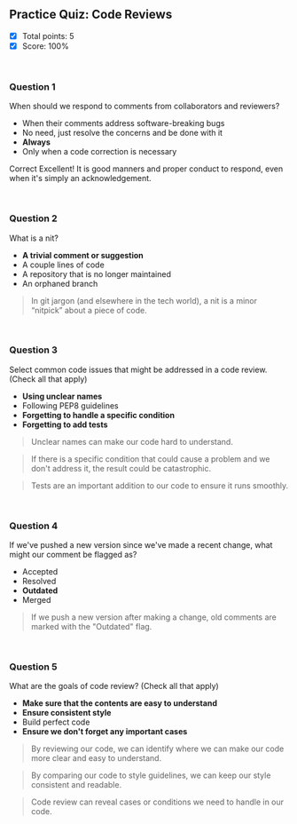 ## Practice Quiz: Code Reviews

- [x] Total points: 5
- [x] Score: 100%

<br>

### Question 1

When should we respond to comments from collaborators and reviewers?

* When their comments address software-breaking bugs
* No need, just resolve the concerns and be done with it
* **Always**
* Only when a code correction is necessary

Correct
Excellent! It is good manners and proper conduct to respond, even when it's simply an acknowledgement.

<br>

### Question 2

What is a nit?

* **A trivial comment or suggestion**
* A couple lines of code
* A repository that is no longer maintained
* An orphaned branch

> In git jargon (and elsewhere in the tech world), a nit is a minor “nitpick” about a piece of code.

<br>

### Question 3

Select common code issues that might be addressed in a code review. (Check all that apply)

* **Using unclear names**
* Following PEP8 guidelines
* **Forgetting to handle a specific condition**
* **Forgetting to add tests**

> Unclear names can make our code hard to understand.

> If there is a specific condition that could cause a problem and we don't address it, the result could be catastrophic.

> Tests are an important addition to our code to ensure it runs smoothly.

<br>

### Question 4

If we've pushed a new version since we've made a recent change, what might our comment be flagged as?

* Accepted
* Resolved
* **Outdated**
* Merged

> If we push a new version after making a change, old comments are marked with the "Outdated" flag.

<br>

### Question 5

What are the goals of code review? (Check all that apply)

* **Make sure that the contents are easy to understand**
* **Ensure consistent style**
* Build perfect code
* **Ensure we don't forget any important cases**

> By reviewing our code, we can identify where we can make our code more clear and easy to understand.

> By comparing our code to style guidelines, we can keep our style consistent and readable.

> Code review can reveal cases or conditions we need to handle in our code.
